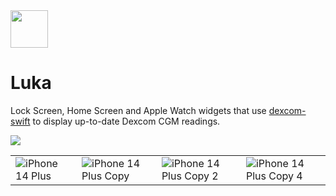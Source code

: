 <img src="https://github.com/kylebshr/luka-ios/assets/3526783/7b36ea7c-17d9-41aa-9a98-447c055dffd6" data-canonical-src="https://github.com/kylebshr/luka-ios/assets/3526783/7b36ea7c-17d9-41aa-9a98-447c055dffd6" width="60" />

# Luka

Lock Screen, Home Screen and Apple Watch widgets that use [dexcom-swift](http://github.com/kylebshr/dexcom-swift) to display up-to-date Dexcom CGM readings.

<a href="https://apps.apple.com/us/app/luka-blood-glucose-readings/id6499279663"><img src="https://github.com/kylebshr/luka-ios/assets/3526783/3797a03d-99f2-4529-9890-5ea216072ec9" /></a>

| | | | |
|-|-|-|-|
| ![iPhone 14 Plus](https://github.com/kylebshr/luka-ios/assets/3526783/bcb4b4d1-8414-4c2e-a49a-9caebd5bbf19) | ![iPhone 14 Plus Copy](https://github.com/kylebshr/luka-ios/assets/3526783/7d3a9476-af39-440a-bafe-136f11661082) | ![iPhone 14 Plus Copy 2](https://github.com/kylebshr/luka-ios/assets/3526783/d3294b90-6a00-4331-9b2e-ccfd8385ece8) | ![iPhone 14 Plus Copy 4](https://github.com/kylebshr/luka-ios/assets/3526783/1c49cc0d-64d1-4443-bc16-f95bf8ffdb41) |

